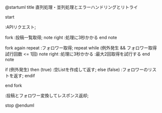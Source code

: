 @startuml
title 直列処理・並列処理とエラーハンドリングとリトライ

start

:APIリクエスト;

fork
:投稿一覧取得;
note right
:処理に3秒かかる
end note

fork again
repeat
:フォロワー取得;
repeat while (例外発生 && フォロワー取得試行回数 <= 1回)
note right
:処理に3秒かかる
:最大2回取得を試行する
end note

if (例外発生) then (true)
:空Listを作成して返す;
else (false)
:フォロワーのリストを返す;
endif

end fork

:投稿とフォロワー変換してレスポンス返却;

stop
@enduml

